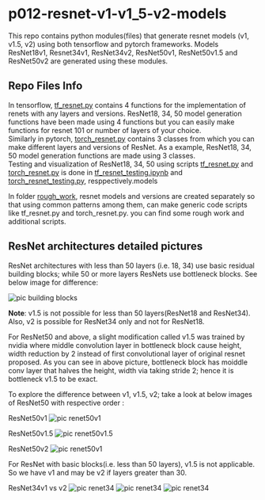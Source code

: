 # p012-resnet-v1-v1_5-v2-models
This repo contains python modules(files) that generate resnet models (v1, v1.5, v2) using both tensorflow and pytorch frameworks. Models ResNet18v1, Resnet34v1, ResNet34v2, ResNet50v1, ResNet50v1.5 and ResNet50v2 are generated using these modules.
## Repo Files Info
In tensorflow, [tf_resnet.py](tf_resnet.py) contains 4 functions for the implementation of renets with any layers and versions. ResNet18, 34, 50 model generation functions have been made using 4 functions but you can easily make functions for resnet 101 or number of layers of your choice. \
Similarly in pytorch, [torch_resnet.py](torch_resnet.py) contains 3 classes from which you can make different layers and versions of ResNet. As a example, ResNet18, 34, 50 model generation functions are made using 3 classes. \
Testing and visualization of ResNet18, 34, 50 using scripts [tf_resnet.py](tf_resnet.py) and [torch_resnet.py](torch_resnet.py) is done in [tf_resnet_testing.ipynb](tf_resnet_testing.ipynb) and [torch_resnet_testing.py](torch_resnet_testing.py), resppectively.models

In folder [rough_work](/rough%20work/), resnet models and versions are created separately so that using common patterns among them, can make generic code scripts like tf_resnet.py and torch_resnet.py.
you can find some rough work and additional scripts.
## ResNet architectures detailed pictures
ResNet architectures with less than 50 layers (i.e. 18, 34) use basic residual building blocks; while 50 or more layers ResNets use bottleneck blocks. See below image for difference:

![pic building blocks](img/resnet_risdual_blocks.png) 

**Note**: v1.5 is not possible for less than 50 layers(ResNet18 and ResNet34). Also, v2 is possible for ResNet34 only and not for ResNet18.

For ResNet50 and above, a slight modification called v1.5 was trained by nvidia where middle convolution layer in bottleneck block cause height, width reduction by 2 instead of first convolutional layer of original resnet proposed. As you can see in above picture, bottleneck block has moiddle conv layer that halves the height, width via taking stride 2; hence it is bottleneck v1.5 to be exact.

To explore the difference between v1, v1.5, v2; take a look at below images of ResNet50 with respective order :

ResNet50v1
![pic renet50v1](img/resnet50v1.PNG)

ResNet50v1.5
![pic renet50v1.5](img/resnetv1_5.PNG)

ResNet50v2
![pic renet50v1](img/resnet50v2.PNG)

For ResNet with basic blocks(i.e. less than 50 layers), v1.5 is not applicable. So we have v1 and may be v2 if layers greater than 30.

ResNet34v1 vs v2
![pic renet34](img/resnet34comp1.PNG)
![pic renet34](img/resnet34comp2.PNG)
![pic renet34](img/resnet34comp3.PNG)


